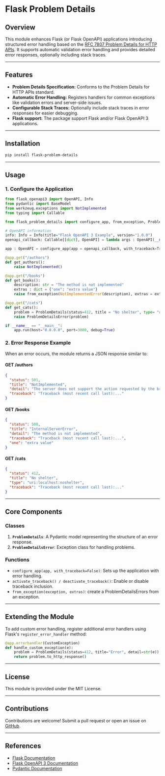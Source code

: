 # Flask Problem Details

## Overview
This module enhances Flask (or Flask OpenAPI) applications introducing structured error handling based on the [RFC 7807 Problem Details for HTTP APIs](https://datatracker.ietf.org/doc/html/rfc7807). It supports automatic validation error handling and provides detailed error responses, optionally including stack traces.

---

## Features
- **Problem Details Specification:** Conforms to the Problem Details for HTTP APIs standard.
- **Automatic Error Handling:** Registers handlers for common exceptions like validation errors and server-side issues.
- **Configurable Stack Traces:** Optionally include stack traces in error responses for easier debugging.
- **Flask support:** The package support Flask and/or Flask OpenAPI 3 applications.

---

## Installation
```bash
pip install flask-problem-details
```

---

## Usage

### 1. Configure the Application

```python
from flask_openapi3 import OpenAPI, Info
from pydantic import BaseModel
from werkzeug.exceptions import NotImplemented
from typing import Callable

from flask_problem_details import configure_app, from_exception, ProblemDetails, ProblemDetailsError

# OpenAPI information
info: Info = Info(title="Flask OpenAPI 3 Example", version="1.0.0")
openapi_callback: Callable[[dict], OpenAPI] = lambda args : OpenAPI(__name__, info=info, **args)

app : OpenAPI = configure_app(app = openapi_callback, with_traceback=True)

@app.get("/authors")
def get_authors():
    raise NotImplemented()

@app.get("/books")
def get_books():
    description: str = "The method is not implemented"
    extras : dict = {"one": "extra value"}
    raise from_exception(NotImplementedError(description), extras = extras)

@app.get("/cats")
def get_cats():
    problem = ProblemDetails(status=412, title = "No shelter", type= "uri:localhost:noshelter")
    raise ProblemDetailsError(problem)

if __name__ == "__main__":
    app.run(host="0.0.0.0", port=3000, debug=True)
```

### 2. Error Response Example
When an error occurs, the module returns a JSON response similar to:
#### GET /authors
```json
{
  "status": 501,
  "title": "NotImplemented",
  "detail": "The server does not support the action requested by the browser.",
  "traceback": "Traceback (most recent call last):..."
}
```
#### GET /books
```json
{
  "status": 500,
  "title": "InternalServerError",
  "detail": "The method is not implemented",
  "traceback": "Traceback (most recent call last):...",
  "one": "extra value"
}
```
#### GET /cats
```json
{
  "status": 412,
  "title": "No shelter",
  "type": "uri:localhost:noshelter",
  "traceback": "Traceback (most recent call last):..."
}
```

---

## Core Components

### **Classes**
1. **`ProblemDetails`**: A Pydantic model representing the structure of an error response.
2. **`ProblemDetailsError`**: Exception class for handling problems.


### **Functions**
- `configure_app(app, with_traceback=False)`: Sets up the application with error handling.
- `activate_traceback() / deactivate_traceback()`: Enable or disable traceback inclusion.
- `from_exception(exception, extras)`: create a ProblemDetailsErrors from an exception.

---

## Extending the Module
To add custom error handling, register additional error handlers using Flask's `register_error_handler` method:
```python
@app.errorhandler(CustomException)
def handle_custom_exception(e):
    problem = ProblemDetails(status=412, title="Error", detail=str(e))
    return problem.to_http_response()
```

---

## License
This module is provided under the MIT License.

---

## Contributions
Contributions are welcome! Submit a pull request or open an issue on [GitHub](https://github.com/mikeymat/flask-problem-details).

---

## References
- [Flask Documentation](https://flask.palletsprojects.com/)
- [Flask OpenAPI 3 Documentation](https://luolingchun.github.io/flask-openapi3/v4.x/Usage/Specification/)
- [Pydantic Documentation](https://pydantic-docs.helpmanual.io/)